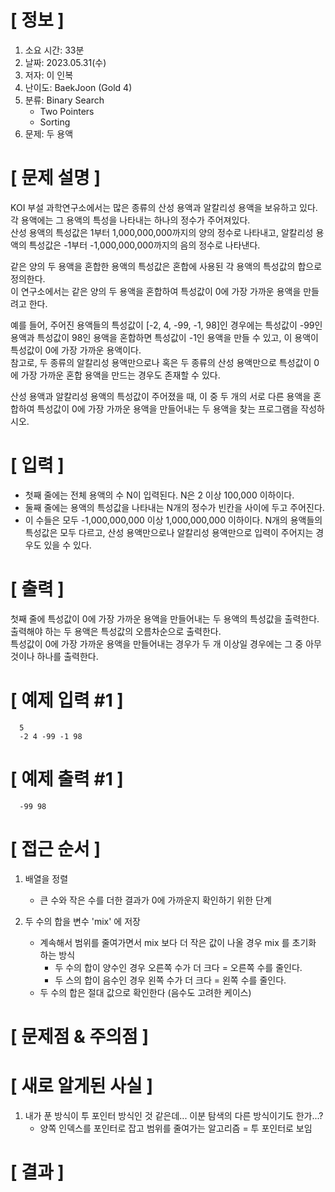 # **[ 정보 ]**
1. 소요 시간: 33분
2. 날짜: 2023.05.31(수)
3. 저자: 이 인복
4. 난이도: BaekJoon (Gold 4)
5. 분류: Binary Search
      - Two Pointers
      - Sorting
6. 문제: 두 용액

# **[ 문제 설명 ]**
KOI 부설 과학연구소에서는 많은 종류의 산성 용액과 알칼리성 용액을 보유하고 있다.   
각 용액에는 그 용액의 특성을 나타내는 하나의 정수가 주어져있다.   
산성 용액의 특성값은 1부터 1,000,000,000까지의 양의 정수로 나타내고, 알칼리성 용액의 특성값은 -1부터 -1,000,000,000까지의 음의 정수로 나타낸다.

같은 양의 두 용액을 혼합한 용액의 특성값은 혼합에 사용된 각 용액의 특성값의 합으로 정의한다.  
이 연구소에서는 같은 양의 두 용액을 혼합하여 특성값이 0에 가장 가까운 용액을 만들려고 한다.

예를 들어, 주어진 용액들의 특성값이 [-2, 4, -99, -1, 98]인 경우에는 특성값이 -99인 용액과 특성값이 98인 용액을 혼합하면 특성값이 -1인 용액을 만들 수 있고, 이 용액이 특성값이 0에 가장 가까운 용액이다.   
참고로, 두 종류의 알칼리성 용액만으로나 혹은 두 종류의 산성 용액만으로 특성값이 0에 가장 가까운 혼합 용액을 만드는 경우도 존재할 수 있다.

산성 용액과 알칼리성 용액의 특성값이 주어졌을 때, 이 중 두 개의 서로 다른 용액을 혼합하여 특성값이 0에 가장 가까운 용액을 만들어내는 두 용액을 찾는 프로그램을 작성하시오.

# **[ 입력 ]**
- 첫째 줄에는 전체 용액의 수 N이 입력된다. N은 2 이상 100,000 이하이다.   
- 둘째 줄에는 용액의 특성값을 나타내는 N개의 정수가 빈칸을 사이에 두고 주어진다.   
- 이 수들은 모두 -1,000,000,000 이상 1,000,000,000 이하이다. N개의 용액들의 특성값은 모두 다르고, 산성 용액만으로나 알칼리성 용액만으로 입력이 주어지는 경우도 있을 수 있다.

# **[ 출력 ]**
첫째 줄에 특성값이 0에 가장 가까운 용액을 만들어내는 두 용액의 특성값을 출력한다.   
출력해야 하는 두 용액은 특성값의 오름차순으로 출력한다.   
특성값이 0에 가장 가까운 용액을 만들어내는 경우가 두 개 이상일 경우에는 그 중 아무것이나 하나를 출력한다.

# **[ 예제 입력 #1 ]**
      5
      -2 4 -99 -1 98

# **[ 예제 출력 #1 ]**
      -99 98

# **[ 접근 순서 ]**
1. 배열을 정렬
   - 큰 수와 작은 수를 더한 결과가 0에 가까운지 확인하기 위한 단계
   
2. 두 수의 합을 변수 'mix' 에 저장
   - 계속해서 범위를 줄여가면서 mix 보다 더 작은 값이 나올 경우 mix 를 초기화 하는 방식
      - 두 수의 합이 양수인 경우 오른쪽 수가 더 크다 = 오른쪽 수를 줄인다.
      - 두 스의 합이 음수인 경우 왼쪽 수가 더 크다 = 왼쪽 수를 줄인다.
   - 두 수의 합은 절대 값으로 확인한다 (음수도 고려한 케이스)

# **[ 문제점 & 주의점 ]**

# **[ 새로 알게된 사실 ]**
1. 내가 푼 방식이 투 포인터 방식인 것 같은데... 이분 탐색의 다른 방식이기도 한가...?
   - 양쪽 인덱스를 포인터로 잡고 범위를 줄여가는 알고리즘 = 투 포인터로 보임
   
# **[ 결과 ]**
